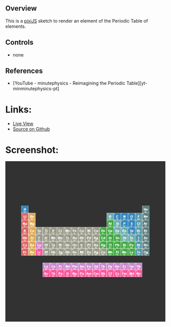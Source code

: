 ## Overview

This is a [pixiJS][pixijs-home] sketch to render an element of the Periodic Table of elements.

## Controls

* none


## References 

* [YouTube - minutephysics - Reimagining the Periodic Table][yt-minminutephysics-pt]

# Links:

* [Live View][live-view]
* [Source on Github][source-code]

# Screenshot:

![screenshot][screenshot-01]

[pixijs-home]: https://pixijs.com/
[source-code]: https://github.com/brianhonohan/sketchbook/tree/master/pixijs/periodic-element/
[live-view]: https://brianhonohan.com/sketchbook/pixijs/periodic-element/
[screenshot-01]: ./screenshot-01.png


[yt-minutephysics-pt]: https://www.youtube.com/watch?v=2WLYukAH-eY
[yt-bobbybroccoli-fake-element]: https://www.youtube.com/watch?v=Qe5WT22-AO8